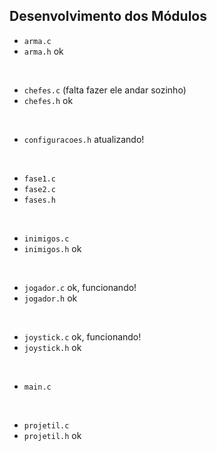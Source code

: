 ## Desenvolvimento dos Módulos

- `arma.c` 
- `arma.h` ok
<br>

- `chefes.c` (falta fazer ele andar sozinho)
- `chefes.h` ok
<br>

- `configuracoes.h` atualizando!
<br>

- `fase1.c`
- `fase2.c`
- `fases.h`
<br>

- `inimigos.c` 
- `inimigos.h` ok
<br>
 
- `jogador.c` ok, funcionando!
- `jogador.h` ok
<br>

- `joystick.c` ok, funcionando!
- `joystick.h` ok
<br>

- `main.c`
<br>

- `projetil.c`
- `projetil.h` ok
